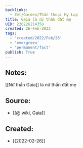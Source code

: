 ```yaml
---
backlinks:
  - Zet/Garden/Thần thoại Hy Lạp
title: Gaia là nữ thần đất mẹ
UID: 220226214358
created: 26-Feb-2022
tags:
  - 'created/2022/Feb/26'
  - 'evergreen'
  - 'permanent/fact'
publish: True
---
```

## Notes:
[[Nữ thần Gaia]] là nữ thần đất mẹ

## Source:
- [[@ wiki, Gaia]]




## Created:
- [[2022-02-26]]
